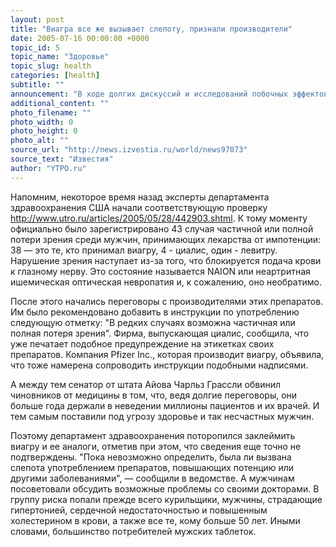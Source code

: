 ```yaml
---
layout: post
title: "Виагра все же вызывает слепоту, признали производители"
date: 2005-07-16 00:00:00 +0000
topic_id: 5
topic_name: "Здоровье"
topic_slug: health
categories: [health]
subtitle: ""
announcement: "В ходе долгих дискуссий и исследований побочных эффектов виагры и некоторых других препаратов, повышающих мужскую потенцию, медики решили все же поставить на них предупредительное клеймо о том, что употребление этих таблеток вызывает слепоту."
additional_content: ""
photo_filename: ""
photo_width: 0
photo_height: 0
photo_alt: ""
source_url: "http://news.izvestia.ru/world/news97073"
source_text: "Известия"
author: "YTPO.ru"
---
```

Напомним, некоторое время назад эксперты департамента здравоохранения США начали соответствующую проверку <http://www.utro.ru/articles/2005/05/28/442903.shtml>. К тому моменту официально было зарегистрировано 43 случая частичной или полной потери зрения среди мужчин, принимающих лекарства от импотенции: 38 &mdash; это те, кто принимал виагру, 4 - циалис, один - левитру. Нарушение зрения наступает из-за того, что блокируется подача крови к глазному нерву. Это состояние называется NAION или неартритная ишемическая оптическая невропатия и, к сожалению, оно необратимо.

После этого начались переговоры с производителями этих препаратов. Им было рекомендовано добавить в инструкции по употреблению следующую отметку: "В редких случаях возможна частичная или полная потеря зрения". Фирма, выпускающая циалис, сообщила, что уже печатает подобное предупреждение на этикетках своих препаратов. Компания Pfizer Inc., которая производит виагру, объявила, что тоже намерена сопроводить инструкции подобными надписями.

А между тем сенатор от штата Айова Чарльз Грассли обвинил чиновников от медицины в том, что, ведя долгие переговоры, они больше года держали в неведении миллионы пациентов и их врачей. И тем самым поставили под угрозу здоровье и так несчастных мужчин.

Поэтому департамент здравоохранения поторопился заклеймить виагру и ее аналоги, отметив при этом, что сведения еще точно не подтверждены. "Пока невозможно определить, была ли вызвана слепота употреблением препаратов, повышающих потенцию или другими заболеваниями", &mdash; сообщили в ведомстве. А мужчинам посоветовали обсудить возможные проблемы со своими докторами. В группу риска попали прежде всего курильщики, мужчины, страдающие гипертонией, сердечной недостаточностью и повышенным холестерином в крови, а также все те, кому больше 50 лет. Иными словами, большинство потребителей мужских таблеток.
